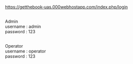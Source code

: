 https://getthebook-uas.000webhostapp.com/index.php/login

<br>Admin<br>
username : admin<br>
password : 123

<br>Operator<br>
username : operator<br>
password : 123
